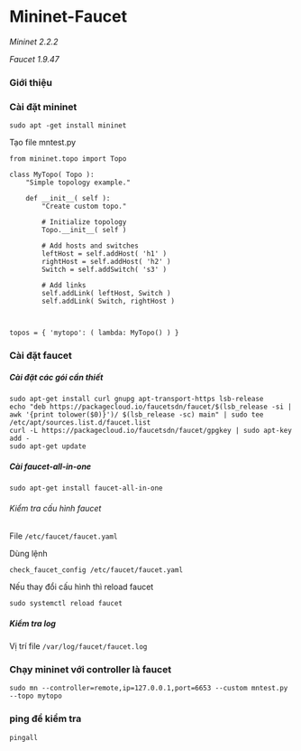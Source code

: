 # Mininet-Faucet

*Mininet 2.2.2*

*Faucet 1.9.47*

### Giới thiệu

### Cài đặt mininet
```
sudo apt -get install mininet
```
Tạo file mntest.py
```
from mininet.topo import Topo

class MyTopo( Topo ):
    "Simple topology example."

    def __init__( self ):
        "Create custom topo."

        # Initialize topology
        Topo.__init__( self )

 		# Add hosts and switches
        leftHost = self.addHost( 'h1' )
        rightHost = self.addHost( 'h2' )
        Switch = self.addSwitch( 's3' )
     
        # Add links
        self.addLink( leftHost, Switch )
        self.addLink( Switch, rightHost )



topos = { 'mytopo': ( lambda: MyTopo() ) }
```


### Cài đặt faucet

##### Cài đặt các gói cần thiết
```
sudo apt-get install curl gnupg apt-transport-https lsb-release
echo "deb https://packagecloud.io/faucetsdn/faucet/$(lsb_release -si | awk '{print tolower($0)}')/ $(lsb_release -sc) main" | sudo tee /etc/apt/sources.list.d/faucet.list
curl -L https://packagecloud.io/faucetsdn/faucet/gpgkey | sudo apt-key add -
sudo apt-get update
```
##### Cài faucet-all-in-one
```
sudo apt-get install faucet-all-in-one
```

###### Kiểm tra cấu hình faucet

File `/etc/faucet/faucet.yaml`

Dùng lệnh
```
check_faucet_config /etc/faucet/faucet.yaml
```
Nếu thay đổi cấu hình thì reload faucet
```
sudo systemctl reload faucet
```

##### Kiểm tra log
Vị trí file `/var/log/faucet/faucet.log`


### Chạy mininet với controller là faucet
```
sudo mn --controller=remote,ip=127.0.0.1,port=6653 --custom mntest.py --topo mytopo
```
### ping để kiểm tra
`
pingall
`





